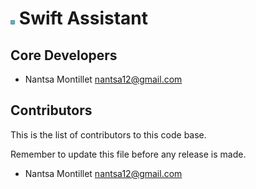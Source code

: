 # <img src="src/res/assistantIcon.png" alt="Icon Swift Assistant" style="zoom:0.7%;" /> Swift Assistant

## Core Developers

* Nantsa Montillet nantsa12@gmail.com

## Contributors

This is the list of contributors to this code base.

Remember to update this file before any release is made.

* Nantsa Montillet nantsa12@gmail.com

